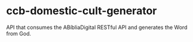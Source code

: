 # ccb-domestic-cult-generator
API that consumes the ABíbliaDigital RESTful API and generates the Word from God.
